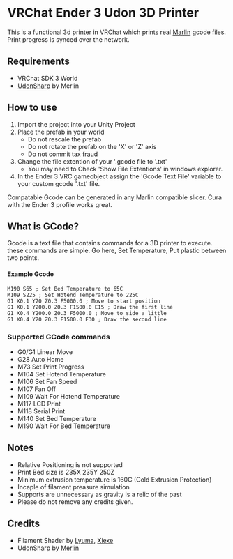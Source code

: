 # VRChat Ender 3 Udon 3D Printer

This is a functional 3d printer in VRChat which prints real [Marlin](https://marlinfw.org/docs/gcode/G000-G001.html) gcode files. Print progress is synced over the network.

## Requirements

* VRChat SDK 3 World
* [UdonSharp](https://github.com/MerlinVR/UdonSharp) by Merlin

## How to use

1) Import the project into your Unity Project
2) Place the prefab in your world
    * Do not rescale the prefab
    * Do not rotate the prefab on the 'X' or 'Z' axis
    * Do not commit tax fraud
3) Change the file extention of your '.gcode file to '.txt'
    * You may need to Check 'Show File Extentions' in windows explorer.
4) In the Ender 3 VRC gameobject assign the 'Gcode Text File' variable to your custom gcode '.txt' file.


Compatable Gcode can be generated in any Marlin compatible slicer. Cura with the Ender 3 profile works great.

## What is GCode?

Gcode is a text file that contains commands for a 3D printer to execute. these commands are simple. Go here, Set Temperature, Put plastic between two points.

#### Example Gcode
```
M190 S65 ; Set Bed Temperature to 65C
M109 S225 ; Set Hotend Temperature to 225C
G1 X0.1 Y20 Z0.3 F5000.0 ; Move to start position
G1 X0.1 Y200.0 Z0.3 F1500.0 E15 ; Draw the first line
G1 X0.4 Y200.0 Z0.3 F5000.0 ; Move to side a little
G1 X0.4 Y20 Z0.3 F1500.0 E30 ; Draw the second line
```

### Supported GCode commands

* G0/G1 Linear Move
* G28 Auto Home
* M73 Set Print Progress
* M104 Set Hotend Temperature
* M106 Set Fan Speed
* M107 Fan Off
* M109 Wait For Hotend Temperature
* M117 LCD Print
* M118 Serial Print
* M140 Set Bed Temperature
* M190 Wait For Bed Temperature

## Notes

* Relative Positioning is not supported
* Print Bed size is 235X 235Y 250Z
* Minimum extrusion temperature is 160C (Cold Extrusion Protection)
* Incaple of filament preasure simulation
* Supports are unnecessary as gravity is a relic of the past
* Please do not remove any credits given.

## Credits

* Filament Shader by [Lyuma](https://github.com/lyuma), [Xiexe](https://github.com/Xiexe)
* UdonSharp by [Merlin](https://github.com/MerlinVR/UdonSharp)  
